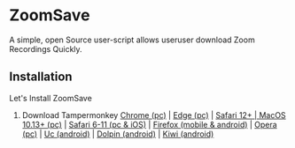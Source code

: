 
# ZoomSave

A simple, open Source user-script allows useruser download Zoom Recordings Quickly.


## Installation

Let's Install ZoomSave

1. Download Tampermonkey [Chrome (pc)](https://chrome.google.com/webstore/detail/dhdgffkkebhmkfjojejmpbldmpobfkfo) | [Edge (pc)](https://microsoftedge.microsoft.com/addons/detail/iikmkjmpaadaobahmlepeloendndfphd) | [Safari 12+ | MacOS 10.13+ (pc)](https://apps.apple.com/app/apple-store/id1482490089?pt=117945903&ct=tm.net&mt=8) | [Safari 6-11 (pc & iOS)](https://safari.tampermonkey.net/tampermonkey.safariextz) | [Firefox (mobile & android)](https://addons.mozilla.org/en-US/firefox/addon/tampermonkey/)  | [Opera (pc)](https://addons.opera.com/extensions/details/tampermonkey-beta/)  | [Uc (android)](https://play.google.com/store/apps/details?id=net.tampermonkey.uc) | [Dolpin (android)](https://play.google.com/store/apps/details?id=net.tampermonkey.dolphin)  | [Kiwi (android)](https://chrome.google.com/webstore/detail/tampermonkey/dhdgffkkebhmkfjojejmpbldmpobfkfo)